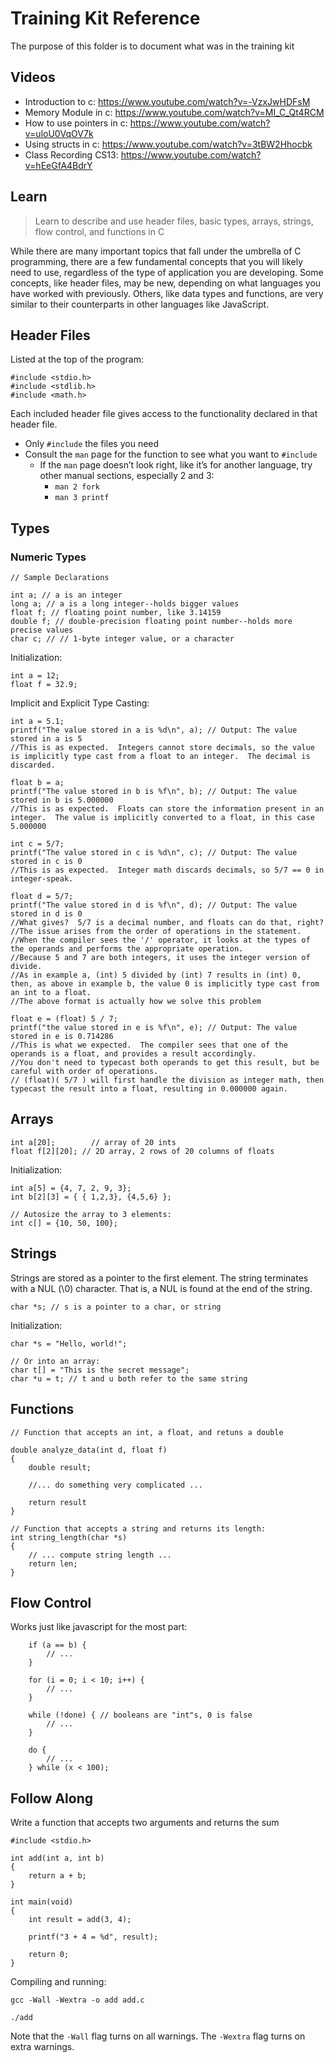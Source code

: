 # Training Kit Reference

The purpose of this folder is to document what was in the training kit

## Videos

- Introduction to c: https://www.youtube.com/watch?v=-VzxJwHDFsM
- Memory Module in c: https://www.youtube.com/watch?v=MI_C_Qt4RCM
- How to use pointers in c: https://www.youtube.com/watch?v=uloU0VqOV7k
- Using structs in c: https://www.youtube.com/watch?v=3tBW2Hhocbk
- Class Recording CS13: https://www.youtube.com/watch?v=hEeGfA4BdrY

## Learn

> Learn to describe and use header files, basic types, arrays, strings, flow control, and functions in C

While there are many important topics that fall under the umbrella of C programming, there are a few fundamental concepts that you will likely need to use, regardless of the type of application you are developing. Some concepts, like header files, may be new, depending on what languages you have worked with previously. Others, like data types and functions, are very similar to their counterparts in other languages like JavaScript.

## Header Files

Listed at the top of the program:

```
#include <stdio.h>
#include <stdlib.h>
#include <math.h>
```

Each included header file gives access to the functionality declared in that header file.

- Only `#include` the files you need
- Consult the `man` page for the function to see what you want to `#include`
  - If the `man` page doesn’t look right, like it’s for another language, try other manual sections, especially 2 and 3:
    - `man 2 fork`
    - `man 3 printf`

## Types

### Numeric Types

```
// Sample Declarations

int a; // a is an integer
long a; // a is a long integer--holds bigger values
float f; // floating point number, like 3.14159
double f; // double-precision floating point number--holds more precise values
char c; // // 1-byte integer value, or a character
```

Initialization:

```
int a = 12;
float f = 32.9;
```

Implicit and Explicit Type Casting:

```
int a = 5.1;
printf("The value stored in a is %d\n", a); // Output: The value stored in a is 5
//This is as expected.  Integers cannot store decimals, so the value is implicitly type cast from a float to an integer.  The decimal is discarded.

float b = a;
printf("The value stored in b is %f\n", b); // Output: The value stored in b is 5.000000
//This is as expected.  Floats can store the information present in an integer.  The value is implicitly converted to a float, in this case 5.000000

int c = 5/7;
printf("The value stored in c is %d\n", c); // Output: The value stored in c is 0
//This is as expected.  Integer math discards decimals, so 5/7 == 0 in integer-speak.

float d = 5/7;
printf("The value stored in d is %f\n", d); // Output: The value stored in d is 0
//What gives?  5/7 is a decimal number, and floats can do that, right?
//The issue arises from the order of operations in the statement.
//When the compiler sees the '/' operator, it looks at the types of the operands and performs the appropriate operation.
//Because 5 and 7 are both integers, it uses the integer version of divide.
//As in example a, (int) 5 divided by (int) 7 results in (int) 0, then, as above in example b, the value 0 is implicitly type cast from an int to a float.
//The above format is actually how we solve this problem

float e = (float) 5 / 7;
printf("the value stored in e is %f\n", e); // Output: The value stored in e is 0.714286
//This is what we expected.  The compiler sees that one of the operands is a float, and provides a result accordingly.
//You don't need to typecast both operands to get this result, but be careful with order of operations.
// (float)( 5/7 ) will first handle the division as integer math, then typecast the result into a float, resulting in 0.000000 again.
```

## Arrays

```
int a[20];        // array of 20 ints
float f[2][20]; // 2D array, 2 rows of 20 columns of floats
```

Initialization:

```
int a[5] = {4, 7, 2, 9, 3};
int b[2][3] = { { 1,2,3}, {4,5,6} };

// Autosize the array to 3 elements:
int c[] = {10, 50, 100};
```

## Strings

Strings are stored as a pointer to the first element. The string terminates with a NUL (\0) character. That is, a NUL is found at the end of the string.

`char *s; // s is a pointer to a char, or string`

Initialization:

```
char *s = "Hello, world!";

// Or into an array:
char t[] = "This is the secret message";
char *u = t; // t and u both refer to the same string
```

## Functions

```
// Function that accepts an int, a float, and retuns a double

double analyze_data(int d, float f)
{
    double result;

    //... do something very complicated ...

    return result
}

// Function that accepts a string and returns its length:
int string_length(char *s)
{
    // ... compute string length ...
    return len;
}
```

## Flow Control

Works just like javascript for the most part:

```
    if (a == b) {
        // ...
    }

    for (i = 0; i < 10; i++) {
        // ...
    }

    while (!done) { // booleans are "int"s, 0 is false
        // ...
    }

    do {
        // ...
    } while (x < 100);
```

## Follow Along

Write a function that accepts two arguments and returns the sum

```
#include <stdio.h>

int add(int a, int b)
{
    return a + b;
}

int main(void)
{
    int result = add(3, 4);

    printf("3 + 4 = %d", result);

    return 0;
}
```

Compiling and running:

```
gcc -Wall -Wextra -o add add.c

./add
```

Note that the `-Wall` flag turns on all warnings. The `-Wextra` flag turns on extra warnings.
